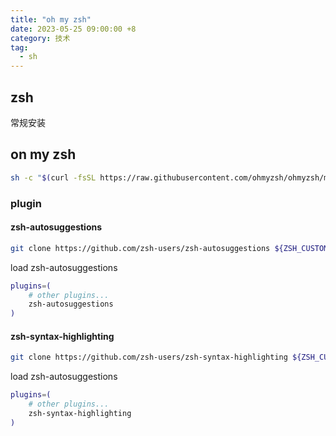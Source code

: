 ```yaml
---
title: "oh my zsh"
date: 2023-05-25 09:00:00 +8
category: 技术
tag:
  - sh
---
```


## zsh

常规安装

## on my zsh

```bash
sh -c "$(curl -fsSL https://raw.githubusercontent.com/ohmyzsh/ohmyzsh/master/tools/install.sh)"
```

### plugin

#### zsh-autosuggestions

```bash
git clone https://github.com/zsh-users/zsh-autosuggestions ${ZSH_CUSTOM:-~/.oh-my-zsh/custom}/plugins/zsh-autosuggestions

```

load zsh-autosuggestions

```bash
plugins=(
    # other plugins...
    zsh-autosuggestions
)
```

#### zsh-syntax-highlighting

```bash
git clone https://github.com/zsh-users/zsh-syntax-highlighting ${ZSH_CUSTOM:-~/.oh-my-zsh/custom}/plugins/zsh-syntax-highlighting

```

load zsh-autosuggestions

```bash
plugins=(
    # other plugins...
    zsh-syntax-highlighting
)
```
